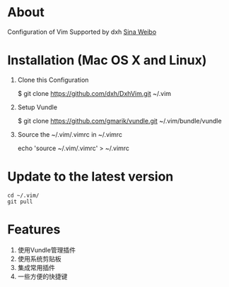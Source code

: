 # About 
Configuration of Vim Supported by dxh
[Sina Weibo](http://weibo.com/survivordeng/profile?rightmod=1&wvr=5&mod=personinfo)

# Installation (Mac OS X and Linux)

1. Clone this Configuration

    $ git clone https://github.com/dxh/DxhVim.git ~/.vim

2. Setup Vundle

    $ git clone https://github.com/gmarik/vundle.git ~/.vim/bundle/vundle

3. Source the ~/.vim/.vimrc in ~/.vimrc

    echo 'source ~/.vim/.vimrc' > ~/.vimrc

# Update to the latest version

    cd ~/.vim/
    git pull    

# Features
1. 使用Vundle管理插件
2. 使用系统剪贴板
3. 集成常用插件
4. 一些方便的快捷键


